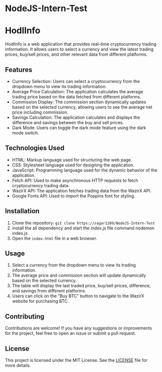 # NodeJS-Intern-Test


# HodlInfo

HodlInfo is a web application that provides real-time cryptocurrency trading information. It allows users to select a currency and view the latest trading prices, buy/sell prices, and other relevant data from different platforms.

## Features

- Currency Selection: Users can select a cryptocurrency from the dropdown menu to view its trading information.
- Average Price Calculation: The application calculates the average trading price based on the data fetched from different platforms.
- Commission Display: The commission section dynamically updates based on the selected currency, allowing users to see the average net price including commission.
- Savings Calculation: The application calculates and displays the difference and savings between the buy and sell prices.
- Dark Mode: Users can toggle the dark mode feature using the dark mode switch.

## Technologies Used

- HTML: Markup language used for structuring the web page.
- CSS: Stylesheet language used for designing the application.
- JavaScript: Programming language used for the dynamic behavior of the application.
- Fetch API: Used to make asynchronous HTTP requests to fetch cryptocurrency trading data.
- WazirX API: The application fetches trading data from the WazirX API.
- Google Fonts API: Used to import the Poppins font for styling.

## Installation

1. Clone the repository: `git clone https://sagar1209/NodeJS-Intern-Test`
2. install the all dependency and start the index.js file command nodemon index.js
3. Open the `index.html` file in a web browser.

## Usage

1. Select a currency from the dropdown menu to view its trading information.
2. The average price and commission section will update dynamically based on the selected currency.
3. The table will display the last traded price, buy/sell prices, difference, and savings from different platforms.
4. Users can click on the "Buy BTC" button to navigate to the WazirX website for purchasing BTC.

## Contributing

Contributions are welcome! If you have any suggestions or improvements for the project, feel free to open an issue or submit a pull request.

## License

This project is licensed under the MIT License. See the [LICENSE](LICENSE) file for more details.
